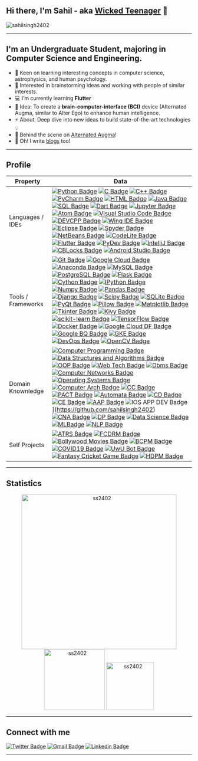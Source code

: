 ## Hi there, I'm Sahil - aka [Wicked Teenager](https://wickedteenager.blogspot.com/) 👋
<p align="left"> <img src="https://komarev.com/ghpvc/?username=sahilsingh2402&label=Profile%20views&color=f1d104&style=flat-square" alt="sahilsingh2402" /> </p> <p align="left"> 

---
## I'm an Undergraduate Student, majoring in Computer Science and Engineering. 

- 🌱  Keen on learning interesting concepts in computer science, astrophysics, and human psychology.
- 👯  Interested in brainstorming ideas and working with people of similar interests.
- 💻  I’m currently learning **Flutter**
- 🥅  Idea: To create a **brain-computer-interface (BCI)** device (Alternated Augma, similar to Alter Ego) to enhance human intelligence.
- ⚡  About: Deep dive into new ideas to build state-of-the-art technologies 💡
- 🔭  Behind the scene on [Alternated Augma](https://wickedteenager.blogspot.com/)!
- 💬  Oh! I write [blogs](https://wickedteenager.blogspot.com/) too!
---
## Profile
| Property                       | Data                                                                                                                                                                                                                                                                                                                                                                                                                                                                                                                                                                                                                                                                                                                                                                                                                                                                                                                                                                                                                                                                                                                                                                                                                                                                                                                                                                                                                                                                                                                                                                                                                                                                                                                                                                                                                                                                                                                                                                                                                                                                                                                                                                                                                                                                                                                                                                                                                                                                                                                                                                                                                                                                                                                                                                                                                                                                                                                                                                                                                                                                                                                                                                                                                                                                                                                                                                 |
| ------------------------------ | -------------------------------------------------------------------------------------------------------------------------------------------------------------------------------------------------------------------------------------------------------------------------------------------------------------------------------------------------------------------------------------------------------------------------------------------------------------------------------------------------------------------------------------------------------------------------------------------------------------------------------------------------------------------------------------------------------------------------------------------------------------------------------------------------------------------------------------------------------------------------------------------------------------------------------------------------------------------------------------------------------------------------------------------------------------------------------------------------------------------------------------------------------------------------------------------------------------------------------------------------------------------------------------------------------------------------------------------------------------------------------------------------------------------------------------------------------------------------------------------------------------------------------------------------------------------------------------------------------------------------------------------------------------------------------------------------------------------------------------------------------------------------------------------------------------------------------------------------------------------------------------------------------------------------------------------------------------------------------------------------------------------------------------------------------------------------------------------------------------------------------------------------------------------------------------------------------------------------------------------------------------------------------------------------------------------------------------------------------------------------------------------------------------------------------------------------------------------------------------------------------------------------------------------------------------------------------------------------------------------------------------------------------------------------------------------------------------------------------------------------------------------------------------------------------------------------------------------------------------------------------------------------------------------------------------------------------------------------------------------------------------------------------------------------------------------------------------------------------------------------------------------------------------------------------------------------------------------------------------------------------------------------------------------------------------------------------------------------------------------- |
| Languages / IDEs               | [![Python Badge](https://img.shields.io/badge/-Python-21618C?style=flat&logoColor=white)](https://www.python.org/) [![C Badge](https://img.shields.io/badge/-C-5DADE2?style=flat&logoColor=white)](https://www.cprogramming.com/) [![C++ Badge](https://img.shields.io/badge/-C++-3498DB?style=flat&logoColor=white)](https://www.cplusplus.com/) [![PyCharm Badge](https://img.shields.io/badge/-PyCharm-58D68D?style=flat&logoColor=white)](https://www.jetbrains.com/pycharm/) [![HTML Badge](https://img.shields.io/badge/-HTML-F39C12?style=flat&logoColor=white)](https://html.com/) [![Java Badge](https://img.shields.io/badge/-Java-D35400?style=flat&logoColor=white)](https://www.java.com/en/) [![SQL Badge](https://img.shields.io/badge/-SQL-FAB0X0?style=flat&logoColor=white)](https://www.w3schools.com/sql/) [![Dart Badge](https://img.shields.io/badge/-Dart-ABEBC1?style=flat&logoColor=white)](https://dart.dev/) [![Jupyter Badge](https://img.shields.io/badge/-Jupyter-BFC9CA?style=flat&logoColor=white)](https://jupyter.org/) [![Atom Badge](https://img.shields.io/badge/-Atom-12718C?style=flat&logoColor=white)](https://atom.io/) [![Visual Studio Code Badge](https://img.shields.io/badge/-Visual%20Studio%20Code-2980B9?style=flat&logoColor=white)](https://code.visualstudio.com/) [![DEVCPP Badge](https://img.shields.io/badge/-Dev%20C++-5989B9?style=flat&logoColor=white)](https://www.bloodshed.net/) [![Wing IDE Badge](https://img.shields.io/badge/-Wing%20IDE-398339?style=flat&logoColor=white)](https://wingware.com/) [![Eclipse Badge](https://img.shields.io/badge/-Eclipse-8E44AD?style=flat&logoColor=white)](https://www.eclipse.org/) [![Spyder Badge](https://img.shields.io/badge/-Spyder-E74C3C?style=flat&logoColor=white)](https://www.spyder-ide.org/) [![NetBeans Badge](https://img.shields.io/badge/-NetBeans-943126?style=flat&logoColor=white)](https://netbeans.apache.org/) [![CodeLite Badge](https://img.shields.io/badge/-CodeLite-1984B9?style=flat&logoColor=white)](https://codelite.org/) [![Flutter Badge](https://img.shields.io/badge/-Flutter-201CAE?style=flat&logoColor=white)](https://flutter.dev/) [![PyDev Badge](https://img.shields.io/badge/-PyDev-85D0E9?style=flat&logoColor=white)](https://www.pydev.org/) [![IntelliJ Badge](https://img.shields.io/badge/-IntelliJ%20IDEA-4B3514?style=flat&logoColor=white)](https://www.jetbrains.com/idea/) [![CBLocks Badge](https://img.shields.io/badge/-Code%20Blocks-A7583A?style=flat&logoColor=white)](https://www.codeblocks.org/) [![Android Studio Badge](https://img.shields.io/badge/-Android%20Studio-ABEBC6?style=flat&logoColor=white)](https://developer.android.com/studio)                                                                                                                                                                                                                                                                                                                                                                                                                                                                                                                                                                                                                                                                                                                                                                                                                                                                                                                                                                                                                                                                                                                                                                                                                                                                                                                                                                                                                                                                                                                    |
| Tools / Frameworks             | [![Git Badge](https://img.shields.io/badge/-Git-E74C3C?style=flat&logoColor=white)](https://git-scm.com/) [![Google Cloud Badge](https://img.shields.io/badge/-Google%20Cloud%20Platform-F4D03F?style=flat&logoColor=white)](https://cloud.google.com/gcp) [![Anaconda Badge](https://img.shields.io/badge/-Anaconda-27AE60?style=flat&logoColor=white)](https://www.anaconda.com/) [![MySQL Badge](https://img.shields.io/badge/-MySQL-E59866?style=flat&logoColor=white)](https://www.mysql.com/) [![PostgreSQL Badge](https://img.shields.io/badge/-PostgreSQL-34495E?style=flat&logoColor=white)](https://www.postgresql.org/) [![Flask Badge](https://img.shields.io/badge/-Flask-17299A?style=flat&logoColor=white)](https://palletsprojects.com/p/flask/) [![Cython Badge](https://img.shields.io/badge/-Cython-215F3D?style=flat&logoColor=white)](https://cython.org/) [![IPython Badge](https://img.shields.io/badge/-IPython-1B4F72?style=flat&logoColor=white)](https://ipython.org/) [![Numpy Badge](https://img.shields.io/badge/-Numpy-85C1E9?style=flat&logoColor=white)](https://numpy.org/) [![Pandas Badge](https://img.shields.io/badge/-Pandas-154360?style=flat&logoColor=white)](https://pandas.pydata.org/) [![Django Badge](https://img.shields.io/badge/-Django-17202A?style=flat&logoColor=white)](https://www.djangoproject.com/) [![Scipy Badge](https://img.shields.io/badge/-Scipy-3498DB?style=flat&logoColor=white)](https://www.scipy.org/) [![SQLite Badge](https://img.shields.io/badge/-SQLite-D4E6F1?style=flat&logoColor=white)](https://www.sqlite.org/) [![PyQt Badge](https://img.shields.io/badge/-PyQt-2ECC71?style=flat&logoColor=white)](https://wiki.python.org/moin/PyQt) [![Pillow Badge](https://img.shields.io/badge/-Pillow-641E16?style=flat&logoColor=white)](https://pypi.org/project/Pillow/) [![Matplotlib Badge](https://img.shields.io/badge/-Matplotlib-ECF0F1?style=flat&logoColor=white)](https://matplotlib.org/) [![Tkinter Badge](https://img.shields.io/badge/-Tkinter-1A5276?style=flat&logoColor=white)](https://wiki.python.org/moin/TkInter) [![Kivy Badge](https://img.shields.io/badge/-Kivy-99A3A4?style=flat&logoColor=white)](https://kivy.org/) [![scikit-learn Badge](https://img.shields.io/badge/-Scikitlearn-F39C12?style=flat&logoColor=white)](https://scikit-learn.org/stable/) [![TensorFlow Badge](https://img.shields.io/badge/-TensorFlow-D35400?style=flat&logoColor=white)](https://www.tensorflow.org/) [![Docker Badge](https://img.shields.io/badge/-Docker-2E86C1?style=flat&logoColor=white)](https://www.docker.com/) [![Google Cloud DF Badge](https://img.shields.io/badge/-Google%20Cloud%20Datallow-922B21?style=flat&logoColor=white)](https://cloud.google.com/dataflow) [![Google BQ Badge](https://img.shields.io/badge/-Google%20Big%20Query-D5D8DC?style=flat&logoColor=white)](https://cloud.google.com/bigquery) [![GKE Badge](https://img.shields.io/badge/-Google%20Kubernetes%20Engine-283747?style=flat&logoColor=white)](https://cloud.google.com/kubernetes-engine) [![DevOps Badge](https://img.shields.io/badge/-DevOps-1E8449?style=flat&logoColor=white)](https://devops.com/) [![OpenCV Badge](https://img.shields.io/badge/-OpenCV-EC7063?style=flat&logoColor=white)](https://opencv.org/) |
| Domain Knownledge              | [![Computer Programming Badge](https://img.shields.io/badge/-Computer%20Programming-1F618D?style=flat&logoColor=white)](https://en.wikipedia.org/wiki/Computer_programming) [![Data Structures and Algorithms Badge](https://img.shields.io/badge/-Data%20Structures%20and%20Algorithms-F4D03F?style=flat&logoColor=white)](https://en.wikipedia.org/wiki/Data_structure) [![OOP Badge](https://img.shields.io/badge/-Object%20Oriented%20Programming-117A65?style=flat&logoColor=white)](https://en.wikipedia.org/wiki/Object-oriented_programming) [![Web Tech Badge](https://img.shields.io/badge/-Web%20Technology-4D5656?style=flat&logoColor=white)](https://en.wikipedia.org/wiki/Web_development) [![Dbms Badge](https://img.shields.io/badge/-Database%20Management%20System-F7F9F9?style=flat&logoColor=white)](https://en.wikipedia.org/wiki/Database) [![Computer Networks Badge](https://img.shields.io/badge/-Computer%20Networks-58D68D?style=flat&logoColor=white)](https://en.wikipedia.org/wiki/Computer_network) [![Operating Systems Badge](https://img.shields.io/badge/-Operating%20Systems-B7950B?style=flat&logoColor=white)](https://en.wikipedia.org/wiki/Operating_system) [![Computer Arch Badge](https://img.shields.io/badge/-Computer%20Architecture-A04000?style=flat&logoColor=white)](https://en.wikipedia.org/wiki/Computer_architecture) [![CC Badge](https://img.shields.io/badge/-Cloud%20Computing-4A235A?style=flat&logoColor=white)](https://en.wikipedia.org/wiki/Cloud_computing) [![PACT Badge](https://img.shields.io/badge/-Programming%20and%20Computational%20Thinking-27AE60?style=flat&logoColor=white)](https://en.wikipedia.org/wiki/Computational_thinking) [![Automata Badge](https://img.shields.io/badge/-Automata%20and%20Formal%20Languages-3498DB?style=flat&logoColor=white)](https://en.wikipedia.org/wiki/Automata_theory) [![CD Badge](https://img.shields.io/badge/-Cloud%20Development-E74C3C?style=flat&logoColor=white)](https://en.wikipedia.org/wiki/Cloud_computing) [![CE Badge](https://img.shields.io/badge/-Cloud%20Engineering-AED6F1?style=flat&logoColor=white)](https://en.wikipedia.org/wiki/Cloud_engineering) [![AAP Badge](https://img.shields.io/badge/-Android%20App%20Development-EDBB99?style=flat&logoColor=white)](https://en.wikipedia.org/wiki/Android_software_development) ![IOS APP DEV Badge](https://img.shields.io/badge/-iOS%20App%20Development-641E56?style=flat&logoColor=white)](https://github.com/sahilsingh2402)[![CNA Badge](https://img.shields.io/badge/-Cloud%20Native%20Architecture-73C6B6?style=flat&logoColor=white)](https://en.wikipedia.org/wiki/Cloud_computing_architecture) [![DP Badge](https://img.shields.io/badge/-Data%20Processing-FDFEFE?style=flat&logoColor=white)](https://en.wikipedia.org/wiki/Data_processing) [![Data Science Badge](https://img.shields.io/badge/-Data%20Science-641E16?style=flat&logoColor=white)](https://github.com/sahilsingh2402) [![MLBadge](https://img.shields.io/badge/-Machine%20Learning-909497?style=flat&logoColor=white)](https://en.wikipedia.org/wiki/Data_science) [![NLP Badge](https://img.shields.io/badge/-Natural%20Language%20Processing-5D6D7E?style=flat&logoColor=white)](https://en.wikipedia.org/wiki/Natural_language_processing)                                                                                                                                                                                                                                                                                                                                                                                                                                     |
| Self Projects <img width=200/> | [![ATRS Badge](https://img.shields.io/badge/-Air%20Ticket%20Reservation%20System-4A235A?style=flat&logoColor=white)](https://github.com/sahilsingh2402/very-old-projects) [![FCDRM Badge](https://img.shields.io/badge/-Face%20Detection%20and%20Recognition%20Model-EC7063?style=flat&logoColor=white)](https://github.com/sahilsingh2402/very-old-projects/blob/main/Face%20Detection%20and%20Recognition%20Model.zip) [![Bollywood Movies Badge](https://img.shields.io/badge/-Bollywood%20Movies%20Revenue%20Prediction%20Model-27AE60?style=flat&logoColor=white)](https://github.com/sahilsingh2402/very-old-projects/blob/main/Movies%20Revenue%20Prediction%20using%20Linear%20Regression.zip) [![BCPM Badge](https://img.shields.io/badge/-Breast%20Cancer%20Prediction%20Model-A04000?style=flat&logoColor=white)](https://github.com/sahilsingh2402/Breast-Cancer-Prediction-Model-using-ML) [![COVID19 Badge](https://img.shields.io/badge/-COVID19%20Detection%20Model-AED6F1?style=flat&logoColor=white)](https://github.com/sahilsingh2402/Covid19-Prediction-Model-using-CT-Scan-Images) [![UwU Bot Badge](https://img.shields.io/badge/-UwU%20Bot%20AI%20Desktop%20Voice%20Assistant-7E1D7E?style=flat&logoColor=white)](https://github.com/sahilsingh2402/very-old-projects) [![Fantasy Cricket Game Badge](https://img.shields.io/badge/-Fantasy%20Cricket%20Game-5D6D7E?style=flat&logoColor=white)](https://github.com/sahilsingh2402/very-old-projects/tree/main/Python%20Cricket%20Fantasy%20Game) [![HDPM Badge](https://img.shields.io/badge/-Heart%20Disease%20Detection%20Model-EDBB99?style=flat&logoColor=white)](https://github.com/sahilsingh2402/Heart-Rate-Prediction-Regression-Model-using-ML)                                                                                                                                                                                                                                                                                                                                                                                                                                                                                                                                                                                                                                                                                                                                                                                                                                                                                                                                                                                                                                                                                                                                                                                                                                                                                                                                                                                                                                                                                                                                                                                                                                                                                                                                                                                                                                                                                                                                                                                                                                                                                                                                                                                                                         |

---

## Statistics

 <p align="center"> 
    <img src="https://github-readme-stats.vercel.app/api?username=sahilsingh2402&count_private=true&show_icons=false&theme=buefy" alt="ss2402" width="420"/> 
    <img src="https://github-readme-stats.vercel.app/api/top-langs/?username=sahilsingh2402&layout=compact&theme=buefy&hide=ruby" alt="ss2402" height="165" />
    <img src="https://github-profile-trophy.vercel.app/?username=sahilsingh2402&layout=compact&theme=buefy" alt="ss2402" height="129" />
 </p>

---

## Connect with me

[![Twitter Badge](https://img.shields.io/badge/-sahilsingh24-00acee?style=flat&logo=twitter&logoColor=white)](https://twitter.com/SahilSi41158493) [![Gmail Badge](https://img.shields.io/badge/-sahilsingh2402-e54448?style=flat&logo=Gmail&logoColor=white)](mailto:sahilsingh2402@gmail.com) [![Linkedin Badge](https://img.shields.io/badge/-sahilsingh24-blue?style=flat&logo=Linkedin&logoColor=white)](https://www.linkedin.com/in/sahilsingh24/) 

---

